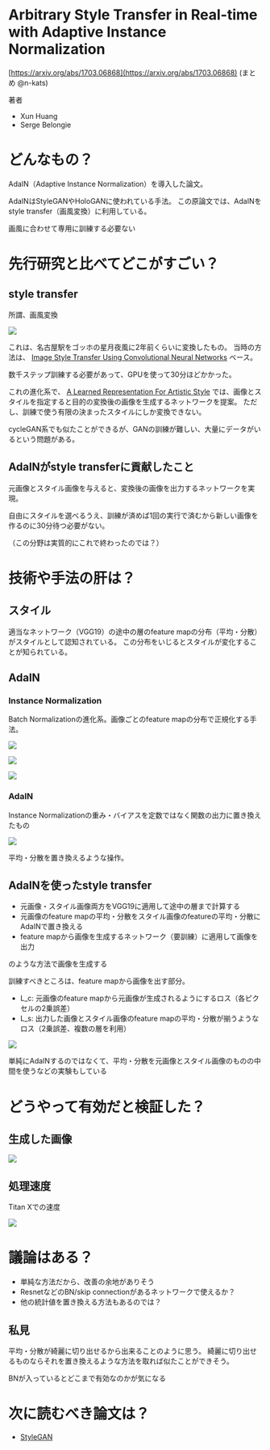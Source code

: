 # Arbitrary Style Transfer in Real-time with Adaptive Instance Normalization
[https://arxiv.org/abs/1703.06868](https://arxiv.org/abs/1703.06868)
(まとめ @n-kats)

著者
* Xun Huang
* Serge Belongie

# どんなもの？
AdaIN（Adaptive Instance Normalization）を導入した論文。

AdaINはStyleGANやHoloGANに使われている手法。
この原論文では、AdaINをstyle transfer（画風変換）に利用している。

画風に合わせて専用に訓練する必要ない

# 先行研究と比べてどこがすごい？
## style transfer
所謂、画風変換

![](adain_1703.06868/tf_goph.png)

これは、名古屋駅をゴッホの星月夜風に2年前くらいに変換したもの。
当時の方法は、
[Image Style Transfer Using Convolutional Neural Networks](https://www.cv-foundation.org/openaccess/content_cvpr_2016/html/Gatys_Image_Style_Transfer_CVPR_2016_paper.html)
ベース。

数千ステップ訓練する必要があって、GPUを使って30分ほどかかった。

これの進化系で、
[A Learned Representation For Artistic Style](https://arxiv.org/abs/1610.07629)
では、画像とスタイルを指定すると目的の変換後の画像を生成するネットワークを提案。
ただし、訓練で使う有限の決まったスタイルにしか変換できない。

cycleGAN系でも似たことができるが、GANの訓練が難しい、大量にデータがいるという問題がある。

## AdaINがstyle transferに貢献したこと
元画像とスタイル画像を与えると、変換後の画像を出力するネットワークを実現。

自由にスタイルを選べるうえ、訓練が済めば1回の実行で済むから新しい画像を作るのに30分待つ必要がない。

（この分野は実質的にこれで終わったのでは？）


# 技術や手法の肝は？
## スタイル
適当なネットワーク（VGG19）の途中の層のfeature mapの分布（平均・分散）がスタイルとして認知されている。
この分布をいじるとスタイルが変化することが知られている。

## AdaIN
### Instance Normalization
Batch Normalizationの進化系。画像ごとのfeature mapの分布で正規化する手法。

![](adain_1703.06868/in.png)

![](adain_1703.06868/mean.png)

![](adain_1703.06868/var.png)

### AdaIN
Instance Normalizationの重み・バイアスを定数ではなく関数の出力に置き換えたもの

![](adain_1703.06868/adain.png)

平均・分散を置き換えるような操作。

## AdaINを使ったstyle transfer
* 元画像・スタイル画像両方をVGG19に適用して途中の層まで計算する
* 元画像のfeature mapの平均・分散をスタイル画像のfeatureの平均・分散にAdaINで置き換える
* feature mapから画像を生成するネットワーク（要訓練）に適用して画像を出力

のような方法で画像を生成する

訓練すべきところは、feature mapから画像を出す部分。
* L_c: 元画像のfeature mapから元画像が生成されるようにするロス（各ピクセルの2乗誤差）
* L_s: 出力した画像とスタイル画像のfeature mapの平均・分散が揃うようなロス（2乗誤差、複数の層を利用）

![](adain_1703.06868/network.png)

単純にAdaINするのではなくて、平均・分散を元画像とスタイル画像のものの中間を使うなどの実験もしている

# どうやって有効だと検証した？
## 生成した画像
![](adain_1703.06868/result.png)

## 処理速度
Titan Xでの速度

![](adain_1703.06868/speed.png)

# 議論はある？
* 単純な方法だから、改善の余地がありそう
* ResnetなどのBN/skip connectionがあるネットワークで使えるか？
* 他の統計値を置き換える方法もあるのでは？


## 私見
平均・分散が綺麗に切り出せるから出来ることのように思う。
綺麗に切り出せるものならそれを置き換えるような方法を取れば似たことができそう。

BNが入っているとどこまで有効なのかが気になる

# 次に読むべき論文は？
* [StyleGAN](https://arxiv.org/abs/1812.04948)
